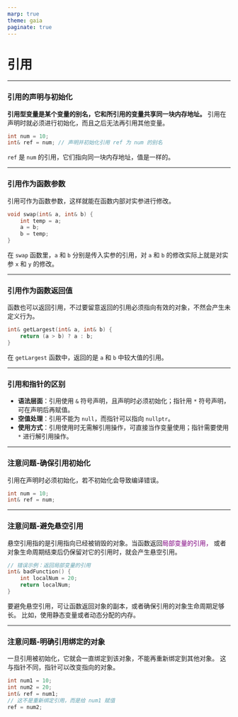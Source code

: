 ```yaml
---
marp: true
theme: gaia
paginate: true
---
```


<!-- _class: lead -->
# **引用**

---

### **引用的声明与初始化**
**引用型变量是某个变量的别名，它和所引用的变量共享同一块内存地址。**
引用在声明时就必须进行初始化，而且之后无法再引用其他变量。
```cpp
int num = 10;
int& ref = num; // 声明并初始化引用 ref 为 num 的别名
```
`ref` 是 `num` 的引用，它们指向同一块内存地址，值是一样的。

---

### **引用作为函数参数**
引用可作为函数参数，这样就能在函数内部对实参进行修改。
```cpp
void swap(int& a, int& b) {
    int temp = a;
    a = b;
    b = temp;
}
```
在 `swap` 函数里，`a` 和 `b` 分别是传入实参的引用，对 `a` 和 `b` 的修改实际上就是对实参 `x` 和 `y` 的修改。

---

### **引用作为函数返回值**
函数也可以返回引用，不过要留意返回的引用必须指向有效的对象，不然会产生未定义行为。
```cpp
int& getLargest(int& a, int& b) {
    return (a > b) ? a : b;
}

```
在 `getLargest` 函数中，返回的是 `a` 和 `b` 中较大值的引用。

---

### **引用和指针的区别**

- **语法层面**：引用使用 `&` 符号声明，且声明时必须初始化；指针用 `*` 符号声明，可在声明后再赋值。
- **空值处理**：引用不能为 `null`，而指针可以指向 `nullptr`。
- **使用方式**：引用使用时无需解引用操作，可直接当作变量使用；指针需要使用 `*` 进行解引用操作。 

---

### **注意问题-确保引用初始化**
引用在声明时必须初始化，若不初始化会导致编译错误。
```cpp
int num = 10;
int& ref = num; 
```

---

### **注意问题-避免悬空引用**
悬空引用指的是引用指向已经被销毁的对象。当函数返回<font color=purple>局部变量的引用，</font>
或者对象生命周期结束后仍保留对它的引用时，就会产生悬空引用。
```cpp
// 错误示例：返回局部变量的引用
int& badFunction() {
    int localNum = 20;
    return localNum; 
}
```
要避免悬空引用，可让函数返回对象的副本，或者确保引用的对象生命周期足够长。
比如，使用静态变量或者动态分配的内存。

---

### **注意问题-明确引用绑定的对象**
一旦引用被初始化，它就会一直绑定到该对象，不能再重新绑定到其他对象。
这与指针不同，指针可以改变指向的对象。
```cpp
int num1 = 10;
int num2 = 20;
int& ref = num1;
// 这不是重新绑定引用，而是给 num1 赋值
ref = num2; 
```